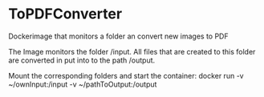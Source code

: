 # ToPDFConverter
Dockerimage that monitors a folder an convert new images to PDF

The Image monitors the folder /input. All files that are created to this folder are converted in put into to the path /output.

Mount the corresponding folders and start the container:
docker run -v ~/ownInput:/input -v ~/pathToOutput:/output 
